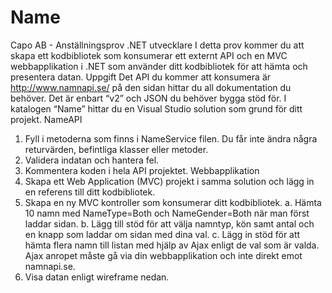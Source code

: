 # Name
Capo AB - Anställningsprov
.NET utvecklare
I detta prov kommer du att skapa ett kodbibliotek som konsumerar ett externt API och en
MVC webbapplikation i .NET som använder ditt kodbibliotek för att hämta och presentera
datan.
Uppgift
Det API du kommer att konsumera är
http://www.namnapi.se/ på den sidan hittar du
all dokumentation du behöver. Det är enbart
“v2” och JSON du behöver bygga stöd för.
I katalogen “Name” hittar du en Visual Studio
solution som grund för ditt projekt.
NameAPI
1. Fyll i metoderna som finns i
NameService filen. Du får inte ändra
några returvärden, befintliga klasser
eller metoder.
2. Validera indatan och hantera fel.
3. Kommentera koden i hela API
projektet.
Webbapplikation
1. Skapa ett Web Application (MVC) projekt i samma solution och lägg in en referens till
ditt kodbibliotek.
2. Skapa en ny MVC kontroller som konsumerar ditt kodbibliotek.
a. Hämta 10 namn med NameType=Both och NameGender=Both när man först
laddar sidan.
b. Lägg till stöd för att välja namntyp, kön samt antal och en knapp som laddar
om sidan med dina val.
c. Lägg in stöd för att hämta flera namn till listan med hjälp av Ajax enligt de val
som är valda. Ajax anropet måste gå via din webbapplikation och inte direkt
emot namnapi.se.
3. Visa datan enligt wireframe nedan.

